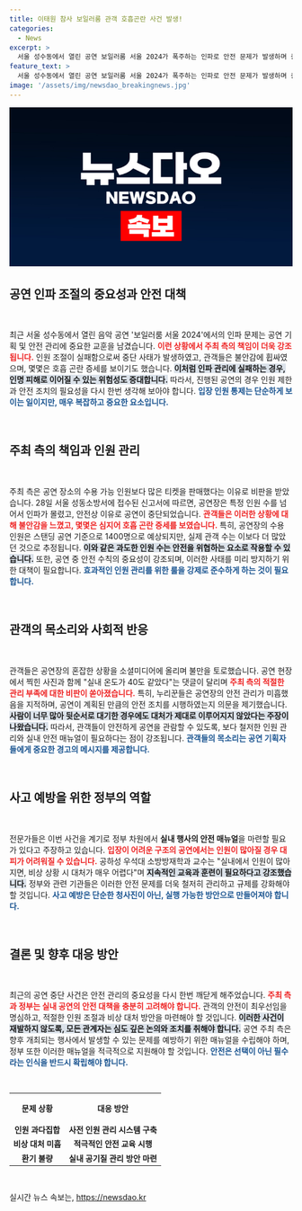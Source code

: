 ```yaml
---
title: 이태원 참사 보일러룸 관객 호흡곤란 사건 발생!
categories:
  - News
excerpt: >
  서울 성수동에서 열린 공연 보일러룸 서울 2024가 폭주하는 인파로 안전 문제가 발생하며 중단되었습니다. 주최 측은 수용 인원을 초과한 티켓을 판매했다는 비판을 받고 있으며, 관객들의 호흡 곤란 증세도 보고되었습니다. 전문가들은 실내 행사에 대한 안전 매뉴얼 마련의 필요성을 강조합니다.
feature_text: >
  서울 성수동에서 열린 공연 보일러룸 서울 2024가 폭주하는 인파로 안전 문제가 발생하며 중단되었습니다. 주최 측은 수용 인원을 초과한 티켓을 판매했다는 비판을 받고 있으며, 관객들의 호흡 곤란 증세도 보고되었습니다. 전문가들은 실내 행사에 대한 안전 매뉴얼 마련의 필요성을 강조합니다.
image: '/assets/img/newsdao_breakingnews.jpg'
---
```


<p><img src="/assets/img/newsdao_breakingnews.jpg" alt="bookingtag 속보" /></p>

<h2 data-ke-size="size26">공연 인파 조절의 중요성과 안전 대책</h2>

<p data-ke-size="size16">&nbsp;</p>

<p>최근 서울 성수동에서 열린 음악 공연 '보일러룸 서울 2024'에서의 인파 문제는 공연 기획 및 안전 관리에 중요한 교훈을 남겼습니다. <b><span style="color: #ee2323;">이런 상황에서 주최 측의 책임이 더욱 강조됩니다.</span></b> 인원 조절이 실패함으로써 중단 사태가 발생하였고, 관객들은 불안감에 휩싸였으며, 몇몇은 호흡 곤란 증세를 보이기도 했습니다. <b><span style="background-color: #21538527;">이처럼 인파 관리에 실패하는 경우, 인명 피해로 이어질 수 있는 위험성도 증대합니다.</span></b> 따라서, 진행된 공연의 경우 인원 제한과 안전 조치의 필요성을 다시 한번 생각해 보아야 합니다. <b><span style="color: #1a5490;">입장 인원 통제는 단순하게 보이는 일이지만, 매우 복잡하고 중요한 요소입니다.</span></b></p>

<p data-ke-size="size16">&nbsp;</p>

<h2 data-ke-size="size26">주최 측의 책임과 인원 관리</h2>

<p data-ke-size="size16">&nbsp;</p>

<p>주최 측은 공연 장소의 수용 가능 인원보다 많은 티켓을 판매했다는 이유로 비판을 받았습니다. 28일 서울 성동소방서에 접수된 신고서에 따르면, 공연장은 특정 인원 수를 넘어서 인파가 몰렸고, 안전상 이유로 공연이 중단되었습니다. <b><span style="color: #ee2323;">관객들은 이러한 상황에 대해 불안감을 느꼈고, 몇몇은 심지어 호흡 곤란 증세를 보였습니다.</span></b> 특히, 공연장의 수용 인원은 스탠딩 공연 기준으로 1400명으로 예상되지만, 실제 관객 수는 이보다 더 많았던 것으로 추정됩니다. <b><span style="background-color: #21538527;">이와 같은 과도한 인원 수는 안전을 위협하는 요소로 작용할 수 있습니다.</span></b> 또한, 공연 중 안전 수칙의 중요성이 강조되며, 이러한 사태를 미리 방지하기 위한 대책이 필요합니다. <b><span style="color: #1a5490;">효과적인 인원 관리를 위한 룰을 강제로 준수하게 하는 것이 필요합니다.</span></b></p>

<p data-ke-size="size16">&nbsp;</p>

<h2 data-ke-size="size26">관객의 목소리와 사회적 반응</h2>

<p data-ke-size="size16">&nbsp;</p>

<p>관객들은 공연장의 혼잡한 상황을 소셜미디어에 올리며 불만을 토로했습니다. 공연 현장에서 찍힌 사진과 함께 "실내 온도가 40도 같았다"는 댓글이 달리며 <b><span style="color: #ee2323;">주최 측의 적절한 관리 부족에 대한 비판이 쏟아졌습니다.</span></b> 특히, 누리꾼들은 공연장의 안전 관리가 미흡했음을 지적하며, 공연이 계획된 만큼의 안전 조치를 시행하였는지 의문을 제기했습니다. <b><span style="background-color: #21538527;">사람이 너무 많아 뒷순서로 대기한 경우에도 대처가 제대로 이루어지지 않았다는 주장이 나왔습니다.</span></b> 따라서, 관객들이 안전하게 공연을 관람할 수 있도록, 보다 철저한 인원 관리와 실내 안전 매뉴얼이 필요하다는 점이 강조됩니다. <b><span style="color: #1a5490;">관객들의 목소리는 공연 기획자들에게 중요한 경고의 메시지를 제공합니다.</span></b></p>

<p data-ke-size="size16">&nbsp;</p>

<h2 data-ke-size="size26">사고 예방을 위한 정부의 역할</h2>

<p data-ke-size="size16">&nbsp;</p>

<p>전문가들은 이번 사건을 계기로 정부 차원에서 <b>실내 행사의 안전 매뉴얼</b>을 마련할 필요가 있다고 주장하고 있습니다. <b><span style="color: #ee2323;">입장이 어려운 구조의 공연에서는 인원이 많아질 경우 대피가 어려워질 수 있습니다.</span></b> 공하성 우석대 소방방재학과 교수는 "실내에서 인원이 많아지면, 비상 상황 시 대처가 매우 어렵다"며 <b><span style="background-color: #21538527;">지속적인 교육과 훈련이 필요하다고 강조했습니다.</span></b> 정부와 관련 기관들은 이러한 안전 문제를 더욱 철저히 관리하고 규제를 강화해야 할 것입니다. <b><span style="color: #1a5490;">사고 예방은 단순한 청사진이 아닌, 실행 가능한 방안으로 만들어져야 합니다.</span></b></p>

<p data-ke-size="size16">&nbsp;</p> 

<h2 data-ke-size="size26">결론 및 향후 대응 방안</h2>

<p data-ke-size="size16">&nbsp;</p>

<p>최근의 공연 중단 사건은 안전 관리의 중요성을 다시 한번 깨닫게 해주었습니다. <b><span style="color: #ee2323;">주최 측과 정부는 실내 공연의 안전 대책을 충분히 고려해야 합니다.</span></b> 관객의 안전이 최우선임을 명심하고, 적절한 인원 조절과 비상 대처 방안을 마련해야 할 것입니다. <b><span style="background-color: #21538527;">이러한 사건이 재발하지 않도록, 모든 관계자는 심도 깊은 논의와 조치를 취해야 합니다.</span></b> 공연 주최 측은 향후 개최되는 행사에서 발생할 수 있는 문제를 예방하기 위한 매뉴얼을 수립해야 하며, 정부 또한 이러한 매뉴얼을 적극적으로 지원해야 할 것입니다. <b><span style="color: #1a5490;">안전은 선택이 아닌 필수라는 인식을 반드시 확립해야 합니다.</span></b> </p>

<p data-ke-size="size16">&nbsp;</p>

<table style="width: 100%;">
  <tr>
    <th style="text-align: center; height: 45px;">문제 상황</th>
    <th style="text-align: center; height: 45px;">대응 방안</th>
  </tr>
  <tr>
    <td style="text-align: center; height: 17px;"><b>인원 과다집합</b></td>
    <td style="text-align: center; height: 17px;"><b>사전 인원 관리 시스템 구축</b></td>
  </tr>
  <tr>
    <td style="text-align: center; height: 17px;"><b>비상 대처 미흡</b></td>
    <td style="text-align: center; height: 17px;"><b>적극적인 안전 교육 시행</b></td>
  </tr>
  <tr>
    <td style="text-align: center; height: 17px;"><b>환기 불량</b></td>
    <td style="text-align: center; height: 17px;"><b>실내 공기질 관리 방안 마련</b></td>
  </tr>
</table>

<p data-ke-size="size16">&nbsp;</p>
실시간 뉴스 속보는, <a href="https://newsdao.kr" rel="dofollow">https://newsdao.kr</a>


